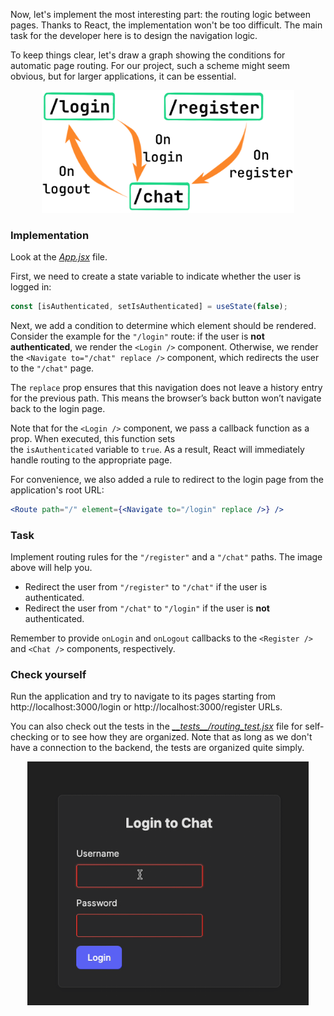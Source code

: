 Now, let's implement the most interesting part: the routing logic between pages.
Thanks to React, the implementation won't be too difficult.
The main task for the developer here is to design the navigation logic.

To keep things clear, let's draw a graph showing the conditions for automatic page routing.
For our project, such a scheme might seem obvious, but for larger applications, it can be essential.

<div style="text-align: center; width:80%; max-width: 500px;margin: 0 auto;">
<img src="images/routing_graph.png">
</div>

### Implementation
Look at the [_App.jsx_][App] file.

First, we need to create a state variable to indicate whether the user is logged in:
```jsx
const [isAuthenticated, setIsAuthenticated] = useState(false);
```

Next, we add a condition to determine which element should be rendered.
Consider the example for the `"/login"` route:
if the user is **not authenticated**, we render the `<Login />` component.
Otherwise, we render the `<Navigate to="/chat" replace />` component, which redirects the user to the `"/chat"` page.

<div class="hint" title="replace">

  The `replace` prop ensures that this navigation does not leave a history entry for the previous path.
  This means the browser’s back button won’t navigate back to the login page.
</div>

Note that for the `<Login />` component, we pass a callback function as a prop. When executed, this function sets  
the `isAuthenticated` variable to `true`. As a result, React will immediately handle routing to the appropriate page.

For convenience, we also added a rule to redirect to the login page from the application's root URL:
```jsx
<Route path="/" element={<Navigate to="/login" replace />} />
```

### Task
Implement routing rules for the `"/register"` and a `"/chat"` paths. The image above will help you.
- Redirect the user from `"/register"` to `"/chat"` if the user is authenticated.
- Redirect the user from `"/chat"` to `"/login"` if the user is **not** authenticated.

Remember to provide `onLogin` and `onLogout` callbacks to the `<Register />` and `<Chat />` components, respectively.

### Check yourself
Run the application and try to navigate to its pages starting from http://localhost:3000/login or 
http://localhost:3000/register URLs.

You can also check out the tests in the [_\_\_tests\_\_/routing_test.jsx_][routing_test] file for self-checking 
or to see how they are organized. 
Note that as long as we don't have a connection to the backend, the tests are organized quite simply.

<div style="text-align: center; width:100%; max-width: 450px;margin: 0 auto;">
<img src="images/login_logout.gif">
</div>

[App]: course://Frontend/Routing/routing_implementation/frontend/src/App.jsx
[routing_test]: course://Frontend/Routing/routing_implementation/frontend/__tests__/routing_test.jsx
